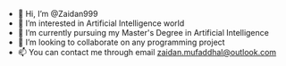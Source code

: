 - 👋 Hi, I’m @Zaidan999
- 👀 I’m interested in Artificial Intelligence world
- 🌱 I’m currently pursuing my Master's Degree in Artificial Intelligence
- 💞️ I’m looking to collaborate on any programming project
- 📫 You can contact me through email zaidan.mufaddhal@outlook.com

<!---
Zaidan999/Zaidan999 is a ✨ special ✨ repository because its `README.md` (this file) appears on your GitHub profile.
You can click the Preview link to take a look at your changes.
--->

